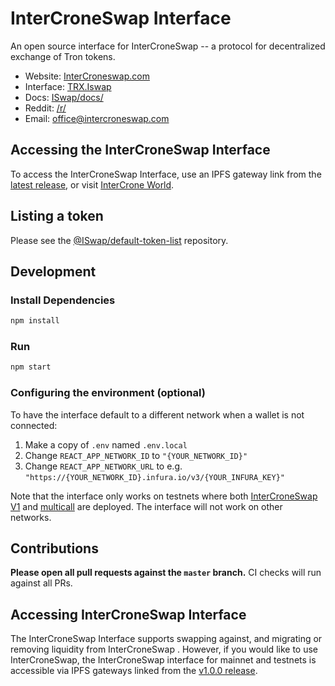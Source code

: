# InterCroneSwap Interface

An open source interface for InterCroneSwap -- a protocol for decentralized exchange of Tron tokens.

- Website: [InterCroneswap.com](https://intercroneswap.com)
- Interface: [TRX.Iswap](https://trx.intercroneswap.com)
- Docs: [ISwap/docs/](https://docs.intercroneswap.finance)
- Reddit: [/r/]()
- Email: [office@intercroneswap.com](mailto:office@intercroneswap.com)

## Accessing the InterCroneSwap Interface

To access the InterCroneSwap Interface, use an IPFS gateway link from the
[latest release](https://github.com/ISwap/ISwap-interface/releases/latest),
or visit [InterCrone World](https://Intercroneswap.com).

## Listing a token

Please see the
[@ISwap/default-token-list](https://github.com/ISwap/default-token-list)
repository.

## Development

### Install Dependencies

```bash
npm install
```

### Run

```bash
npm start
```

### Configuring the environment (optional)

To have the interface default to a different network when a wallet is not connected:

1. Make a copy of `.env` named `.env.local`
2. Change `REACT_APP_NETWORK_ID` to `"{YOUR_NETWORK_ID}"`
3. Change `REACT_APP_NETWORK_URL` to e.g. `"https://{YOUR_NETWORK_ID}.infura.io/v3/{YOUR_INFURA_KEY}"`

Note that the interface only works on testnets where both
[InterCroneSwap V1](https://intercroneswap.com/docs/v1/smart-contracts/factory/) and
[multicall](https://github.com/makerdao/multicall) are deployed.
The interface will not work on other networks.

## Contributions

**Please open all pull requests against the `master` branch.**
CI checks will run against all PRs.

## Accessing InterCroneSwap Interface

The InterCroneSwap Interface supports swapping against, and migrating or removing liquidity from InterCroneSwap . However,
if you would like to use InterCroneSwap, the InterCroneSwap interface for mainnet and testnets is accessible via IPFS gateways
linked from the [v1.0.0 release](https://github.com/ISwap/ISwap-interface/releases/tag/v1.0.0).
